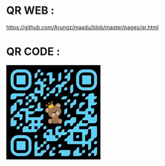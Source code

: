 QR WEB :
=========
https://github.com/Arungz/maadu/blob/master/pages/qr.html
<p align="center"> 

 QR CODE :
=========
![Kannu Kutty](https://github.com/Arungz/maadu/blob/master/images/maadu.jpeg)
<p align="center"> 
